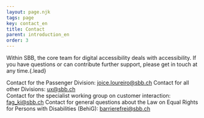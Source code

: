 ```yaml
---
layout: page.njk
tags: page
key: contact_en
title: Contact
parent: introduction_en
order: 3
---
```


Within SBB, the core team for digital accessibility deals with accessibility. If you have questions or can contribute further support, please get in touch at any time.{.lead}

Contact for the Passenger Division: <sbb-link variant="inline" type="button" href="mailto:joice.loureiro@sbb.ch">joice.loureiro@sbb.ch</sbb-link>
Contact for all other Divisions: <sbb-link variant="inline" type="button" href="mailto:ux@sbb.ch">ux@sbb.ch</sbb-link>  
Contact for the specialist working group on customer interaction: <sbb-link variant="inline" type="button" href="mailto:fag_ki@sbb.ch">fag_ki@sbb.ch</sbb-link>
Contact for general questions about the Law on Equal Rights for Persons with Disabilities (BehiG): <sbb-link variant="inline" type="button" href="mailto:barrierefrei@sbb.ch">barrierefrei@sbb.ch</sbb-link>